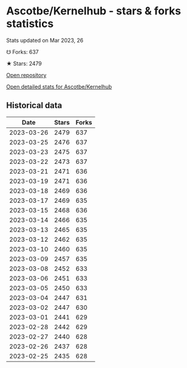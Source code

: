 # Ascotbe/Kernelhub - stars & forks statistics

Stats updated on Mar 2023, 26

☋ Forks: 637

★ Stars: 2479

[Open repository](https://github.com/Ascotbe/Kernelhub)

[Open detailed stats for Ascotbe/Kernelhub](https://reviewgithub.com/rep/Ascotbe/Kernelhub)

## Historical data
| Date | Stars | Forks |
|------|-------|-------|
| 2023-03-26 | 2479 | 637 | 
| 2023-03-25 | 2476 | 637 | 
| 2023-03-23 | 2475 | 637 | 
| 2023-03-22 | 2473 | 637 | 
| 2023-03-21 | 2471 | 636 | 
| 2023-03-19 | 2471 | 636 | 
| 2023-03-18 | 2469 | 636 | 
| 2023-03-17 | 2469 | 635 | 
| 2023-03-15 | 2468 | 636 | 
| 2023-03-14 | 2466 | 635 | 
| 2023-03-13 | 2465 | 635 | 
| 2023-03-12 | 2462 | 635 | 
| 2023-03-10 | 2460 | 635 | 
| 2023-03-09 | 2457 | 635 | 
| 2023-03-08 | 2452 | 633 | 
| 2023-03-06 | 2451 | 633 | 
| 2023-03-05 | 2450 | 633 | 
| 2023-03-04 | 2447 | 631 | 
| 2023-03-02 | 2447 | 630 | 
| 2023-03-01 | 2441 | 629 | 
| 2023-02-28 | 2442 | 629 | 
| 2023-02-27 | 2440 | 628 | 
| 2023-02-26 | 2437 | 628 | 
| 2023-02-25 | 2435 | 628 | 

